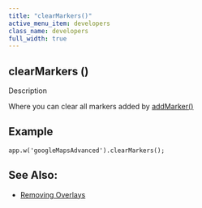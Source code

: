 ```yaml
---
title: "clearMarkers()"
active_menu_item: developers
class_name: developers
full_width: true
---
```



## clearMarkers ()

Description

Where you can clear all markers added by [addMarker()](addmarker)

## Example

    app.w('googleMapsAdvanced').clearMarkers();
   

## See Also:

 - [Removing Overlays](../../../../product-guide/advanced-important-widgets/google-v3-maps-widget/working-with-overlays/removing-overlays)

